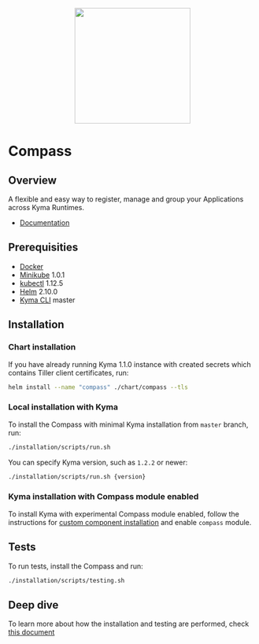 <p align="center">
 <img src="https://raw.githubusercontent.com/kyma-incubator/compass/master/logo.png" width="235">
</p>

# Compass

## Overview
A flexible and easy way to register, manage and group your Applications across Kyma Runtimes.

-   [Documentation](./docs/README.md)

## Prerequisities

- [Docker](https://www.docker.com/get-started)
- [Minikube](https://github.com/kubernetes/minikube) 1.0.1
- [kubectl](https://kubernetes.io/docs/tasks/tools/install-kubectl/) 1.12.5
- [Helm](https://github.com/kubernetes/helm) 2.10.0
- [Kyma CLI](https://github.com/kyma-project/cli) master

## Installation

### Chart installation  

If you have already running Kyma 1.1.0 instance with created secrets which contains Tiller client certificates, run:
```bash
helm install --name "compass" ./chart/compass --tls
```

### Local installation with Kyma

To install the Compass with minimal Kyma installation from `master` branch, run:
```bash
./installation/scripts/run.sh
```

You can specify Kyma version, such as `1.2.2` or newer:
```bash
./installation/scripts/run.sh {version}
```

### Kyma installation with Compass module enabled

To install Kyma with experimental Compass module enabled, follow the instructions for [custom component installation](https://kyma-project.io/docs/root/kyma/#configuration-custom-component-installation) and enable `compass` module.


## Tests

To run tests, install the Compass and run:
```bash
./installation/scripts/testing.sh
```

## Deep dive

To learn more about how the installation and testing are performed, check [this document](./installation/README.md)
